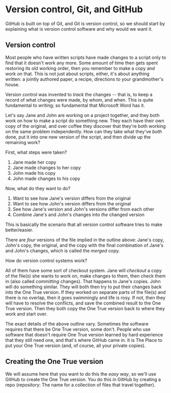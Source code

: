 # Version control, Git, and GitHub

GitHub is built on top of Git, and Git is version control, so we should
start by explaining what is version control software and why would we
want it.

## Version control

Most people who have written scripts have made changes to a script only
to find that it doesn't work any more. Some amount of time then gets
spent restoring its old working order, then you remember to make a
copy and work on that.  This is not just about scripts, either, it's
about anything written: a jointly authored paper, a recipe, directions
to your grandmother's house.

Version control was invented to _track_ the changes -- that is, to keep
a record of what changes were made, by whom, and when.  This is quite
fundamental to writing; so fundamental that Microsoft Word has it.

Let's say Jane and John are working on a project together, and they
both work on how to make a script do something new.  They each have
their own copy of the original, and over coffee they discover that
they're both working on the same problem independently.  How can
they take what they've _both_ done, put it into one new version of the
script, and then divide up the remaining work?

First, what steps were taken?

1.  Jane made her copy
1.  Jane made changes to her copy
1.  John made his copy
1.  John made changes to his copy

Now, what do they want to do?

1.  Want to see how Jane's version differs from the original
1.  Want to see how John's version differs from the original
1.  See how Jane's version and John's versions differ from
    each other
1.  Combine Jane's and John's changes into _the_ changed version

This is basically the scenario that all version control software tries
to make better/easier.

There are _four_ versions of the file implied in the outline above:
Jane's copy, John's copy, the original, and the copy with the final
combination of Jane's and John's changes, which is called the _merged_
copy.

How do version control systems work?

All of them have some sort of checkout system.  Jane will _checkout_ a copy
of the file(s) she wants to work on, make changes to them, then check them
in (also called _committing_ changes).  That happens to Jane's copies.
John will do something similar.  They will both then try to put their
changes back into the One True version.  If they worked on separate parts
of the file(s) and there is no overlap, then it goes swimmingly and life
is rosy.  If not, then they will have to resolve the conflicts, and save
the combined result to the One True version.  Then they both copy the
One True version back to where they work and start over.

The exact details of the above outline vary.  Sometimes the software
requires that there be One True version, some don't.  People who use
software that doesn't require One True version learned by hard
experience that they still need one, and that's where GitHub came
in.  It is The Place to put your One True version (and, of course,
all your private copies).

## Creating the One True version

We will assume here that you want to do this the _easy way_, so we'll
use GitHub to create the One True version.  You do this in GitHub by
creating a repo (repository:  The name for a collection of files that
travel together).


